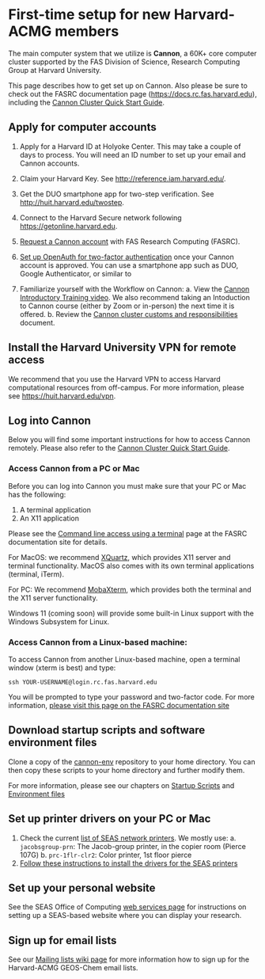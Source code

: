 # First-time setup for new Harvard-ACMG members

The main computer system that we utilize is **Cannon**, a 60K+ core computer cluster supported by the FAS Division of Science, Research Computing Group at Harvard University.

This page describes how to get set up on Cannon.  Also please be sure to check out the FASRC documentation page (https://docs.rc.fas.harvard.edu), including the [Cannon Cluster Quick Start Guide](https://docs.rc.fas.harvard.edu/kb/quickstart-guide/).

## Apply for computer accounts

  1. Apply for a Harvard ID at Holyoke Center. This may take a couple of days to process.  You will need an ID number to set up your email and Cannon accounts.

  2. Claim your Harvard Key. See <http://reference.iam.harvard.edu/>.

  3. Get the DUO smartphone app for two-step verification. See <http://huit.harvard.edu/twostep>.

  4. Connect to the Harvard Secure network following <https://getonline.harvard.edu>.

  5. [Request a Cannon account](https://docs.rc.fas.harvard.edu/kb/how-do-i-get-a-research-computing-account/) with FAS Research Computing (FASRC).

  6. [Set up OpenAuth for two-factor authentication](https://docs.rc.fas.harvard.edu/kb/openauth/) once your Cannon account is approved.  You can use a smartphone app such as DUO, Google Authenticator, or similar to 

  7. Familiarize yourself with the Workflow on Cannon:
     a. View the [Cannon Introductory Training video](https://docs.rc.fas.harvard.edu/kb/quickstart-guide/#4_Review_our_introductory_training).  We also recommend taking an Intoduction to Cannon course (either by Zoom or in-person) the next time it is offered.
     b. Review the [Cannon cluster customs and responsibilities](https://docs.rc.fas.harvard.edu/kb/responsibilities/) document.

## Install the Harvard University VPN for remote access

We recommend that you use the Harvard VPN to access Harvard computational resources from off-campus. For more information, please see <https://huit.harvard.edu/vpn>.

## Log into Cannon

Below you will find some important instructions for how to access Cannon remotely.  Please also refer to the [Cannon Cluster Quick Start Guide](https://docs.rc.fas.harvard.edu/kb/quickstart-guide/).

### Access Cannon from a PC or Mac

Before you can log into Cannon you must make sure that your PC or Mac has the following:

  1. A terminal application
  2. An X11 application

Please see the [Command line access using a terminal](https://docs.rc.fas.harvard.edu/kb/terminal-access/) page at the FASRC documentation site for details.

For MacOS: we recommend [XQuartz](https://www.xquartz.org/), which provides X11 server and terminal functionality.  MacOS also comes with its own terminal applications (terminal, iTerm).

For PC: We recommend [MobaXterm](https://mobaxterm.mobatek.net/), which provides both the terminal and the X11 server functionality.

Windows 11 (coming soon) will provide some built-in Linux support with the Windows Subsystem for Linux.

### Access Cannon from a Linux-based machine:

To access Cannon from another Linux-based machine, open a terminal window (xterm is best) and type:
```
ssh YOUR-USERNAME@login.rc.fas.harvard.edu
```
You will be prompted to type your password and two-factor code.  For more information, [please visit this page on the FASRC documentation site](https://docs.rc.fas.harvard.edu/kb/terminal-access/#Connecting_via_SSH)

## Download startup scripts and software environment files

Clone a copy of the [cannon-env](https://github.com/Harvard-ACMG/cannon-env) repository to your home directory.  You can then copy these scripts to your home directory and further modify them.

For more information, please see our chapters on [Startup Scripts](cannon-environment-config.md) and [Environment files](cannon-environment-files.md)

## Set up printer drivers on your PC or Mac

  1. Check the current [list of SEAS network printers](https://www.seas.harvard.edu/office-computing/printing).  We mostly use:
    a. `jacobsgroup-prn`: The Jacob-group printer, in the copier room (Pierce 107G)
    b. `prc-1flr-clr2`: Color printer, 1st floor pierce
  2.  [Follow these instructions to install the drivers for the SEAS printers](https://www.seas.harvard.edu/computing-office/printing)

## Set up your personal website

See the SEAS Office of Computing [web services page](https://www.seas.harvard.edu/office-computing/web-services) for instructions on setting up a SEAS-based website where you can display your research.

## Sign up for email lists

See our [Mailing lists wiki page](email-lists.md) for more information how to sign up for the Harvard-ACMG GEOS-Chem email lists.